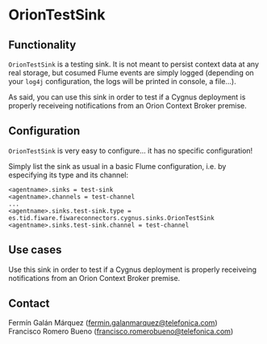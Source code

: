 # OrionTestSink
## Functionality
`OrionTestSink` is a testing sink. It is not meant to persist context data at any real storage, but cosumed Flume events are simply logged (depending on your `log4j` configuration, the logs will be printed in console, a file...).

As said, you can use this sink in order to test if a Cygnus deployment is properly receiveing notifications from an Orion Context Broker premise.
## Configuration
`OrionTestSink` is very easy to configure... it has no specific configuration!

Simply list the sink as usual in a basic Flume configuration, i.e. by especifying its type and its channel:

```
<agentname>.sinks = test-sink
<agentname>.channels = test-channel
...
<agentname>.sinks.test-sink.type = es.tid.fiware.fiwareconnectors.cygnus.sinks.OrionTestSink
<agentname>.sinks.test-sink.channel = test-channel
```
## Use cases
Use this sink in order to test if a Cygnus deployment is properly receiveing notifications from an Orion Context Broker premise.
## Contact
Fermín Galán Márquez (fermin.galanmarquez@telefonica.com)
<br>
Francisco Romero Bueno (francisco.romerobueno@telefonica.com)
